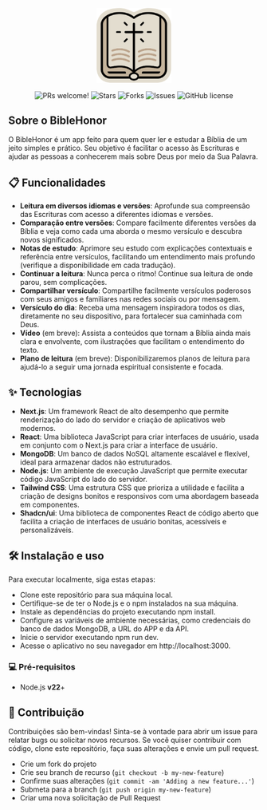 <p align="center">
  <img src="https://github.com/thiagohnrt/bible/blob/master/public/biblehonor_logo.png" width="150"/>
  <p align="center">
    <img alt="PRs welcome!" src="https://img.shields.io/static/v1?label=PRs&message=WELCOME&style=flat&color=4A90E2&labelColor=222222" />
    <img alt="Stars" src="https://img.shields.io/github/stars/thiagohnrt/bible?color=4A90E2&label=STARS&logo=3C424B&logoColor=3C424B&style=flat&labelColor=222222" />
    <img alt="Forks" src="https://img.shields.io/github/forks/thiagohnrt/bible?color=4A90E2&label=FORKS&logo=3C424B&logoColor=3C424B&style=flat&labelColor=222222" />
    <img alt="Issues" src="https://img.shields.io/github/issues/thiagohnrt/bible?color=4A90E2&label=ISSUES&logo=3C424B&logoColor=3C424B&style=flat&labelColor=222222" />
    <img alt="GitHub license" src="https://img.shields.io/github/license/thiagohnrt/bible?color=4A90E2&label=LICENSE&logo=3C424B&logoColor=3C424B&style=flat&labelColor=222222" />
  </p>
</p>

## Sobre o BibleHonor
O BibleHonor é um app feito para quem quer ler e estudar a Bíblia de um jeito simples e prático. Seu objetivo é facilitar o acesso às Escrituras e ajudar as pessoas a conhecerem mais sobre Deus por meio da Sua Palavra.

## 📋 Funcionalidades

- **Leitura em diversos idiomas e versões**: Aprofunde sua compreensão das Escrituras com acesso a diferentes idiomas e versões.
- **Comparação entre versões**: Compare facilmente diferentes versões da Bíblia e veja como cada uma aborda o mesmo versículo e descubra novos significados.
- **Notas de estudo**: Aprimore seu estudo com explicações contextuais e referência entre versículos, facilitando um entendimento mais profundo (verifique a disponibilidade em cada tradução).
- **Continuar a leitura**: Nunca perca o ritmo! Continue sua leitura de onde parou, sem complicações.
- **Compartilhar versículo**: Compartilhe facilmente versículos poderosos com seus amigos e familiares nas redes sociais ou por mensagem.
- **Versículo do dia**: Receba uma mensagem inspiradora todos os dias, diretamente no seu dispositivo, para fortalecer sua caminhada com Deus.
- **Vídeo** (em breve): Assista a conteúdos que tornam a Bíblia ainda mais clara e envolvente, com ilustrações que facilitam o entendimento do texto.
- **Plano de leitura** (em breve): Disponibilizaremos planos de leitura para ajudá-lo a seguir uma jornada espiritual consistente e focada.

## ✨ Tecnologias

- **Next.js**: Um framework React de alto desempenho que permite renderização do lado do servidor e criação de aplicativos web modernos.
- **React**: Uma biblioteca JavaScript para criar interfaces de usuário, usada em conjunto com o Next.js para criar a interface de usuário.
- **MongoDB**: Um banco de dados NoSQL altamente escalável e flexível, ideal para armazenar dados não estruturados.
- **Node.js**: Um ambiente de execução JavaScript que permite executar código JavaScript do lado do servidor.
- **Tailwind CSS**: Uma estrutura CSS que prioriza a utilidade e facilita a criação de designs bonitos e responsivos com uma abordagem baseada em componentes.
- **Shadcn/ui**: Uma biblioteca de componentes React de código aberto que facilita a criação de interfaces de usuário bonitas, acessíveis e personalizáveis.

## 🛠 Instalação e uso

Para executar localmente, siga estas etapas:

- Clone este repositório para sua máquina local.
- Certifique-se de ter o Node.js e o npm instalados na sua máquina.
- Instale as dependências do projeto executando npm install.
- Configure as variáveis ​​de ambiente necessárias, como credenciais do banco de dados MongoDB, a URL do APP e da API.
- Inicie o servidor executando npm run dev.
- Acesse o aplicativo no seu navegador em http://localhost:3000.

### 💻 Pré-requisitos

- Node.js **v22**+

## 🚀 Contribuição

Contribuições são bem-vindas! Sinta-se à vontade para abrir um issue para relatar bugs ou solicitar novos recursos. Se você quiser contribuir com código, clone este repositório, faça suas alterações e envie um pull request.

- Crie um fork do projeto
- Crie seu branch de recurso (`git checkout -b my-new-feature`)
- Confirme suas alterações (`git commit -am 'Adding a new feature...'`)
- Submeta para a branch (`git push origin my-new-feature`)
- Criar uma nova solicitação de Pull Request
